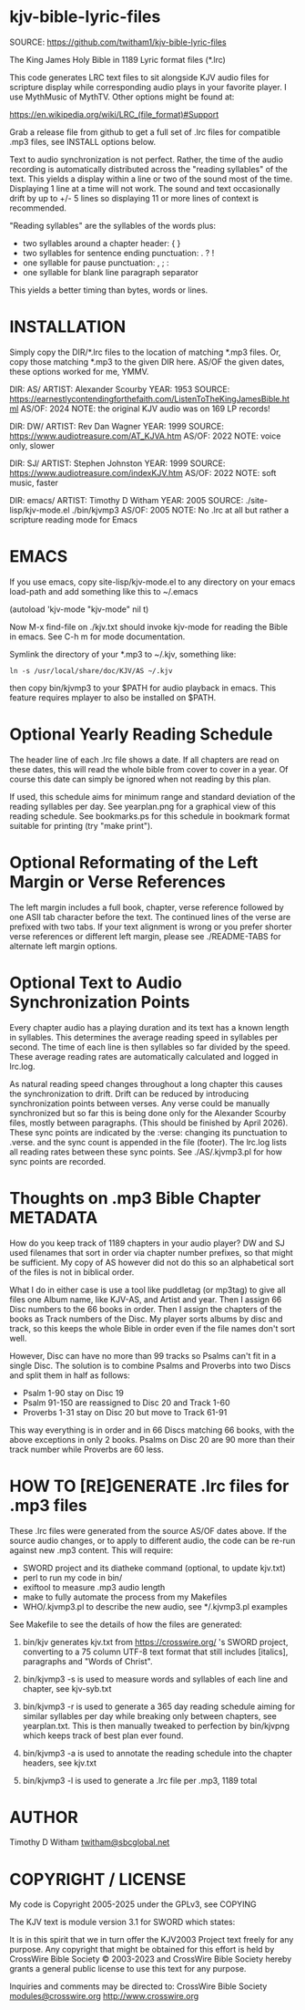 # kjv-bible-lyric-files

SOURCE:	https://github.com/twitham1/kjv-bible-lyric-files

The King James Holy Bible in 1189 Lyric format files (*.lrc)

This code generates LRC text files to sit alongside KJV audio files
for scripture display while corresponding audio plays in your favorite
player.  I use MythMusic of MythTV.  Other options might be found at:

https://en.wikipedia.org/wiki/LRC_(file_format)#Support

Grab a release file from github to get a full set of .lrc files for
compatible .mp3 files, see INSTALL options below.

Text to audio synchronization is not perfect.  Rather, the time of the
audio recording is automatically distributed across the "reading
syllables" of the text.  This yields a display within a line or two of
the sound most of the time.  Displaying 1 line at a time will not
work.  The sound and text occasionally drift by up to +/- 5 lines so
displaying 11 or more lines of context is recommended.

"Reading syllables" are the syllables of the words plus:

* two syllables around a chapter header: { }
* two syllables for sentence ending punctuation: . ? !
* one syllable for pause punctuation: , ; :
* one syllable for blank line paragraph separator

This yields a better timing than bytes, words or lines.


# INSTALLATION

Simply copy the DIR/*.lrc files to the location of matching *.mp3
files.  Or, copy those matching *.mp3 to the given DIR here.  AS/OF
the given dates, these options worked for me, YMMV.

DIR:	AS/
ARTIST:	Alexander Scourby
YEAR:	1953
SOURCE:	https://earnestlycontendingforthefaith.com/ListenToTheKingJamesBible.html
AS/OF:	2024
NOTE:	the original KJV audio was on 169 LP records!

DIR:	DW/
ARTIST:	Rev Dan Wagner
YEAR:	1999
SOURCE:	https://www.audiotreasure.com/AT_KJVA.htm
AS/OF:	2022
NOTE:	voice only, slower

DIR:	SJ/
ARTIST:	Stephen Johnston
YEAR:	1999
SOURCE:	https://www.audiotreasure.com/indexKJV.htm
AS/OF:	2022
NOTE:	soft music, faster

DIR:	emacs/
ARTIST:	Timothy D Witham
YEAR:	2005
SOURCE:	./site-lisp/kjv-mode.el ./bin/kjvmp3
AS/OF:	2005
NOTE:	No .lrc at all but rather a scripture reading mode for Emacs


# EMACS

If you use emacs, copy site-lisp/kjv-mode.el to any directory on your
emacs load-path and add something like this to ~/.emacs

   (autoload 'kjv-mode "kjv-mode" nil t)

Now M-x find-file on ./kjv.txt should invoke kjv-mode for reading the
Bible in emacs.  See C-h m for mode documentation.

Symlink the directory of your *.mp3 to ~/.kjv, something like:

	ln -s /usr/local/share/doc/KJV/AS ~/.kjv

then copy bin/kjvmp3 to your $PATH for audio playback in emacs.  This
feature requires mplayer to also be installed on $PATH.


# Optional Yearly Reading Schedule

The header line of each .lrc file shows a date.  If all chapters are
read on these dates, this will read the whole bible from cover to
cover in a year.  Of course this date can simply be ignored when not
reading by this plan.

If used, this schedule aims for minimum range and standard deviation
of the reading syllables per day.  See yearplan.png for a graphical
view of this reading schedule.  See bookmarks.ps for this schedule in
bookmark format suitable for printing (try "make print").


# Optional Reformating of the Left Margin or Verse References

The left margin includes a full book, chapter, verse reference
followed by one ASII tab character before the text.  The continued
lines of the verse are prefixed with two tabs.  If your text alignment
is wrong or you prefer shorter verse references or different left
margin, please see ./README-TABS for alternate left margin options.


# Optional Text to Audio Synchronization Points

Every chapter audio has a playing duration and its text has a known
length in syllables.  This determines the average reading speed in
syllables per second.  The time of each line is then syllables so far
divided by the speed.  These average reading rates are automatically
calculated and logged in lrc.log.

As natural reading speed changes throughout a long chapter this causes
the synchronization to drift.  Drift can be reduced by introducing
synchronization points between verses.  Any verse could be manually
synchronized but so far this is being done only for the Alexander
Scourby files, mostly between paragraphs.  (This should be finished by
April 2026).  These sync points are indicated by the :verse: changing
its punctuation to .verse. and the sync count is appended in the file
(footer).  The lrc.log lists all reading rates between these sync
points.  See ./AS/.kjvmp3.pl for how sync points are recorded.


# Thoughts on .mp3 Bible Chapter METADATA

How do you keep track of 1189 chapters in your audio player?  DW and
SJ used filenames that sort in order via chapter number prefixes, so
that might be sufficient.  My copy of AS however did not do this so an
alphabetical sort of the files is not in biblical order.

What I do in either case is use a tool like puddletag (or mp3tag) to
give all files one Album name, like KJV-AS, and Artist and year.  Then
I assign 66 Disc numbers to the 66 books in order.  Then I assign the
chapters of the books as Track numbers of the Disc.  My player sorts
albums by disc and track, so this keeps the whole Bible in order even
if the file names don't sort well.

However, Disc can have no more than 99 tracks so Psalms can't fit in a
single Disc.  The solution is to combine Psalms and Proverbs into two
Discs and split them in half as follows:

* Psalm 1-90 stay on Disc 19
* Psalm 91-150 are reassigned to Disc 20 and Track 1-60
* Proverbs 1-31 stay on Disc 20 but move to Track 61-91

This way everything is in order and in 66 Discs matching 66 books,
with the above exceptions in only 2 books.  Psalms on Disc 20 are 90
more than their track number while Proverbs are 60 less.


# HOW TO [RE]GENERATE .lrc files for .mp3 files

These .lrc files were generated from the source AS/OF dates above.  If
the source audio changes, or to apply to different audio, the code can
be re-run against new .mp3 content.  This will require:

* SWORD project and its diatheke command (optional, to update kjv.txt)
* perl to run my code in bin/
* exiftool to measure .mp3 audio length
* make to fully automate the process from my Makefiles
* WHO/.kjvmp3.pl to describe the new audio, see */.kjvmp3.pl examples

See Makefile to see the details of how the files are generated:

1. bin/kjv generates kjv.txt from https://crosswire.org/ 's SWORD
project, converting to a 75 column UTF-8 text format that still
includes [italics], paragraphs and "Words of Christ".

2. bin/kjvmp3 -s is used to measure words and syllables of each line
and chapter, see kjv-syb.txt

3. bin/kjvmp3 -r is used to generate a 365 day reading schedule aiming
for similar syllables per day while breaking only between chapters,
see yearplan.txt.  This is then manually tweaked to perfection by
bin/kjvpng which keeps track of best plan ever found.

4. bin/kjvmp3 -a is used to annotate the reading schedule into the
chapter headers, see kjv.txt

5. bin/kjvmp3 -l is used to generate a .lrc file per .mp3, 1189 total


# AUTHOR

Timothy D Witham <twitham@sbcglobal.net>


# COPYRIGHT / LICENSE

My code is Copyright 2005-2025 under the GPLv3, see COPYING

The KJV text is module version 3.1 for SWORD which states:

It is in this spirit that we in turn offer the KJV2003 Project text
freely for any purpose.  Any copyright that might be obtained for this
effort is held by CrossWire Bible Society © 2003-2023 and CrossWire
Bible Society hereby grants a general public license to use this text
for any purpose.

Inquiries and comments may be directed to:
CrossWire Bible Society
modules@crosswire.org
http://www.crosswire.org


